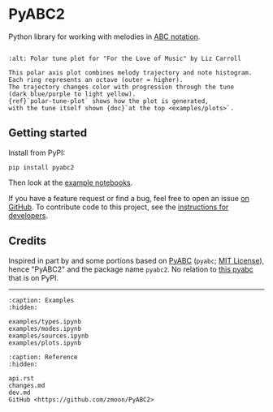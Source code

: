# PyABC2

Python library for working with melodies in [ABC notation](https://abcnotation.com/).

```{module} pyabc2

```

```{figure} https://user-images.githubusercontent.com/15079414/195207144-83df651a-6fe9-44b1-b7bc-e4aced14a2aa.png
:alt: Polar tune plot for "For the Love of Music" by Liz Carroll

This polar axis plot combines melody trajectory and note histogram.
Each ring represents an octave (outer = higher).
The trajectory changes color with progression through the tune
(dark blue/purple to light yellow).
{ref}`polar-tune-plot` shows how the plot is generated,
with the tune itself shown {doc}`at the top <examples/plots>`.
```

## Getting started

Install from PyPI:
```
pip install pyabc2
```

Then look at the [example notebooks](examples/types.ipynb).

If you have a feature request or find a bug, feel free to open an issue [on GitHub](https://github.com/zmoon/PyABC2/issues).
To contribute code to this project, see the [instructions for developers](dev.md).

## Credits

Inspired in part by and some portions based on [PyABC](https://github.com/campagnola/pyabc) (`pyabc`; [MIT License](https://github.com/campagnola/pyabc/blob/master/LICENSE.txt)), hence "PyABC2" and the package name `pyabc2`. No relation to [this pyabc](https://github.com/icb-dcm/pyabc) that is on PyPI.

---

```{toctree}
:caption: Examples
:hidden:

examples/types.ipynb
examples/modes.ipynb
examples/sources.ipynb
examples/plots.ipynb
```

```{toctree}
:caption: Reference
:hidden:

api.rst
changes.md
dev.md
GitHub <https://github.com/zmoon/PyABC2>
```

```{nb-exec-table}

```
